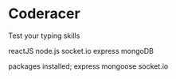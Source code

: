 # Coderacer

Test your typing skills


reactJS
node.js
socket.io
express
mongoDB

packages installed;
express
mongoose
socket.io

